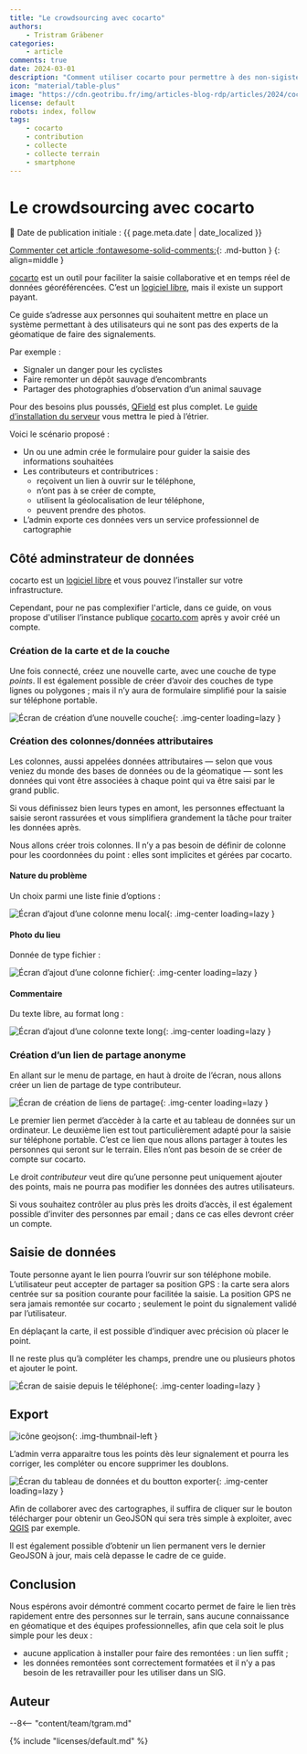 ```yaml
---
title: "Le crowdsourcing avec cocarto"
authors:
    - Tristram Gräbener
categories:
    - article
comments: true
date: 2024-03-01
description: "Comment utiliser cocarto pour permettre à des non-sigistes de collecter des données sur le terrain avec uniquement un smartphone"
icon: "material/table-plus"
image: "https://cdn.geotribu.fr/img/articles-blog-rdp/articles/2024/cocarto/banner.webp"
license: default
robots: index, follow
tags:
    - cocarto
    - contribution
    - collecte
    - collecte terrain
    - smartphone
---
```


# Le crowdsourcing avec cocarto

:calendar: Date de publication initiale : {{ page.meta.date | date_localized }}

[Commenter cet article :fontawesome-solid-comments:](#__comments){: .md-button }
{: align=middle }

[cocarto](https://cocarto.com/) est un outil pour faciliter la saisie collaborative et en temps réel de données géoréférencées. C’est un [logiciel libre](https://gitlab.com/CodeursEnLiberte/cocarto/), mais il existe un support payant.

Ce guide s’adresse aux personnes qui souhaitent mettre en place un système permettant à des utilisateurs qui ne sont pas des experts de la géomatique de faire des signalements.

Par exemple :

- Signaler un danger pour les cyclistes
- Faire remonter un dépôt sauvage d’encombrants
- Partager des photographies d’observation d’un animal sauvage

Pour des besoins plus poussés, [QField](https://www.qfield.org/) est plus complet. Le [guide d’installation du serveur](2024-02-06_mise_en_place_serveur_qfieldcloud.md) vous mettra le pied à l’étrier.

Voici le scénario proposé :

- Un ou une admin crée le formulaire pour guider la saisie des informations souhaitées
- Les contributeurs et contributrices :
    - reçoivent un lien à ouvrir sur le téléphone,
    - n’ont pas à se créer de compte,
    - utilisent la géolocalisation de leur téléphone,
    - peuvent prendre des photos.
- L’admin exporte ces données vers un service professionnel de cartographie

## Côté adminstrateur de données

cocarto est un [logiciel libre](https://gitlab.com/CodeursEnLiberte/cocarto/) et vous pouvez l’installer sur votre infrastructure.

Cependant, pour ne pas complexifier l'article, dans ce guide, on vous propose d'utiliser l’instance publique [cocarto.com](https://cocarto.com) après y avoir créé un compte.

### Création de la carte et de la couche

Une fois connecté, créez une nouvelle carte, avec une couche de type _points_. Il est également possible de créer d’avoir des couches de type lignes ou polygones ; mais il n’y aura de formulaire simplifié pour la saisie sur téléphone portable.

![Écran de création d’une nouvelle couche](https://cdn.geotribu.fr/img/articles-blog-rdp/articles/2024/cocarto/nouvelle_couche.webp){: .img-center loading=lazy }

### Création des colonnes/données attributaires

Les colonnes, aussi appelées données attributaires — selon que vous veniez du monde des bases de données ou de la géomatique — sont les données qui vont être associées à chaque point qui va être saisi par le grand public.

Si vous définissez bien leurs types en amont, les personnes effectuant la saisie seront rassurées et vous simplifiera grandement la tâche pour traiter les données après.

Nous allons créer trois colonnes. Il n’y a pas besoin de définir de colonne pour les coordonnées du point : elles sont implicites et gérées par cocarto.

#### Nature du problème

Un choix parmi une liste finie d’options :

![Écran d’ajout d’une colonne menu local](https://cdn.geotribu.fr/img/articles-blog-rdp/articles/2024/cocarto/menu_local.webp){: .img-center loading=lazy }

#### Photo du lieu

Donnée de type fichier :

![Écran d’ajout d’une colonne fichier](https://cdn.geotribu.fr/img/articles-blog-rdp/articles/2024/cocarto/fichier.webp){: .img-center loading=lazy }

#### Commentaire

Du texte libre, au format long :

![Écran d’ajout d’une colonne texte long](https://cdn.geotribu.fr/img/articles-blog-rdp/articles/2024/cocarto/texte_long.webp){: .img-center loading=lazy }

### Création d’un lien de partage anonyme

En allant sur le menu de partage, en haut à droite de l’écran, nous allons créer un lien de partage de type contributeur.

![Écran de création de liens de partage](https://cdn.geotribu.fr/img/articles-blog-rdp/articles/2024/cocarto/lien_partage.webp){: .img-center loading=lazy }

Le premier lien permet d’accèder à la carte et au tableau de données sur un ordinateur. Le deuxième lien est tout particulièrement adapté pour la saisie sur téléphone portable.
C’est ce lien que nous allons partager à toutes les personnes qui seront sur le terrain. Elles n’ont pas besoin de se créer de compte sur cocarto.

Le droit _contributeur_ veut dire qu’une personne peut uniquement ajouter des points, mais ne pourra pas modifier les données des autres utilisateurs.

Si vous souhaitez contrôler au plus près les droits d’accès, il est également possible d’inviter des personnes par email ; dans ce cas elles devront créer un compte.

## Saisie de données

Toute personne ayant le lien pourra l’ouvrir sur son téléphone mobile. L’utilisateur peut accepter de partager sa position GPS : la carte sera alors centrée sur sa position courante pour facilitée la saisie. La position GPS ne sera jamais remontée sur cocarto ; seulement le point du signalement validé par l’utilisateur.

En déplaçant la carte, il est possible d’indiquer avec précision où placer le point.

Il ne reste plus qu’à compléter les champs, prendre une ou plusieurs photos et ajouter le point.

![Écran de saisie depuis le téléphone](https://cdn.geotribu.fr/img/articles-blog-rdp/articles/2024/cocarto/vue_mobile.webp){: .img-center loading=lazy }

## Export

![icône geojson](https://cdn.geotribu.fr/img/logos-icones/divers/geojson.png "icône GeoJSON - GeoJSON File by andrewcaliber from the Noun Project"){: .img-thumbnail-left }

L’admin verra apparaitre tous les points dès leur signalement et pourra les corriger, les compléter ou encore supprimer les doublons.

![Écran du tableau de données et du boutton exporter](https://cdn.geotribu.fr/img/articles-blog-rdp/articles/2024/cocarto/tableau_exporter.webp){: .img-center loading=lazy }

Afin de collaborer avec des cartographes, il suffira de cliquer sur le bouton télécharger pour obtenir un GeoJSON qui sera très simple à exploiter, avec [QGIS](https://qgis.org/fr/) par exemple.

Il est également possible d’obtenir un lien permanent vers le dernier GeoJSON à jour, mais celà depasse le cadre de ce guide.

## Conclusion

Nous espérons avoir démontré comment cocarto permet de faire le lien très rapidement entre des personnes sur le terrain, sans aucune connaissance en géomatique et des équipes professionnelles, afin que cela soit le plus simple pour les deux :

- aucune application à installer pour faire des remontées : un lien suffit ;
- les données remontées sont correctement formatées et il n’y a pas besoin de les retravailler pour les utiliser dans un SIG.

## Auteur

--8<-- "content/team/tgram.md"

{% include "licenses/default.md" %}
